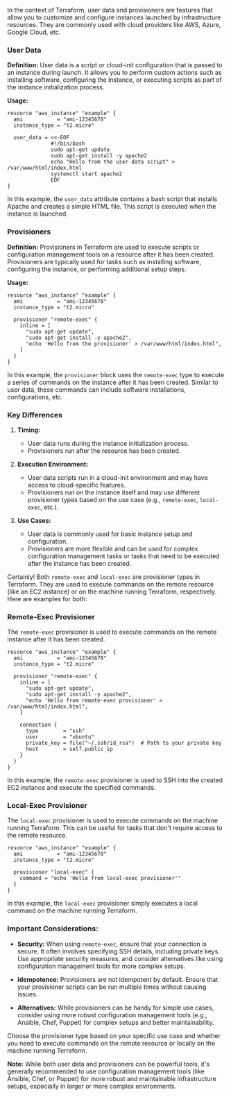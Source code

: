 In the context of Terraform, user data and provisioners are features that allow you to customize and configure instances launched by infrastructure resources. They are commonly used with cloud providers like AWS, Azure, Google Cloud, etc.

### User Data

**Definition:**
User data is a script or cloud-init configuration that is passed to an instance during launch. It allows you to perform custom actions such as installing software, configuring the instance, or executing scripts as part of the instance initialization process.

**Usage:**
```hcl
resource "aws_instance" "example" {
  ami           = "ami-12345678"
  instance_type = "t2.micro"

  user_data = <<-EOF
              #!/bin/bash
              sudo apt-get update
              sudo apt-get install -y apache2
              echo "Hello from the user data script" > /var/www/html/index.html
              systemctl start apache2
              EOF
}
```

In this example, the `user_data` attribute contains a bash script that installs Apache and creates a simple HTML file. This script is executed when the instance is launched.

### Provisioners

**Definition:**
Provisioners in Terraform are used to execute scripts or configuration management tools on a resource after it has been created. Provisioners are typically used for tasks such as installing software, configuring the instance, or performing additional setup steps.

**Usage:**
```hcl
resource "aws_instance" "example" {
  ami           = "ami-12345678"
  instance_type = "t2.micro"

  provisioner "remote-exec" {
    inline = [
      "sudo apt-get update",
      "sudo apt-get install -y apache2",
      "echo 'Hello from the provisioner' > /var/www/html/index.html",
    ]
  }
}
```

In this example, the `provisioner` block uses the `remote-exec` type to execute a series of commands on the instance after it has been created. Similar to user data, these commands can include software installations, configurations, etc.

### Key Differences

1. **Timing:**
   - User data runs during the instance initialization process.
   - Provisioners run after the resource has been created.

2. **Execution Environment:**
   - User data scripts run in a cloud-init environment and may have access to cloud-specific features.
   - Provisioners run on the instance itself and may use different provisioner types based on the use case (e.g., `remote-exec`, `local-exec`, etc.).

3. **Use Cases:**
   - User data is commonly used for basic instance setup and configuration.
   - Provisioners are more flexible and can be used for complex configuration management tasks or tasks that need to be executed after the instance has been created.

Certainly! Both `remote-exec` and `local-exec` are provisioner types in Terraform. They are used to execute commands on the remote resource (like an EC2 instance) or on the machine running Terraform, respectively. Here are examples for both:

### Remote-Exec Provisioner

The `remote-exec` provisioner is used to execute commands on the remote instance after it has been created.

```hcl
resource "aws_instance" "example" {
  ami           = "ami-12345678"
  instance_type = "t2.micro"

  provisioner "remote-exec" {
    inline = [
      "sudo apt-get update",
      "sudo apt-get install -y apache2",
      "echo 'Hello from remote-exec provisioner' > /var/www/html/index.html",
    ]

    connection {
      type        = "ssh"
      user        = "ubuntu"
      private_key = file("~/.ssh/id_rsa")  # Path to your private key
      host        = self.public_ip
    }
  }
}
```

In this example, the `remote-exec` provisioner is used to SSH into the created EC2 instance and execute the specified commands.

### Local-Exec Provisioner

The `local-exec` provisioner is used to execute commands on the machine running Terraform. This can be useful for tasks that don't require access to the remote resource.

```hcl
resource "aws_instance" "example" {
  ami           = "ami-12345678"
  instance_type = "t2.micro"

  provisioner "local-exec" {
    command = "echo 'Hello from local-exec provisioner'"
  }
}
```

In this example, the `local-exec` provisioner simply executes a local command on the machine running Terraform.

### Important Considerations:

- **Security:** When using `remote-exec`, ensure that your connection is secure. It often involves specifying SSH details, including private keys. Use appropriate security measures, and consider alternatives like using configuration management tools for more complex setups.

- **Idempotence:** Provisioners are not idempotent by default. Ensure that your provisioner scripts can be run multiple times without causing issues.

- **Alternatives:** While provisioners can be handy for simple use cases, consider using more robust configuration management tools (e.g., Ansible, Chef, Puppet) for complex setups and better maintainability.

Choose the provisioner type based on your specific use case and whether you need to execute commands on the remote resource or locally on the machine running Terraform.

**Note:** While both user data and provisioners can be powerful tools, it's generally recommended to use configuration management tools (like Ansible, Chef, or Puppet) for more robust and maintainable infrastructure setups, especially in larger or more complex environments.
